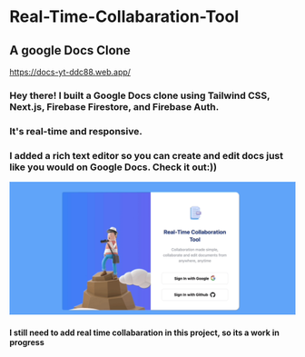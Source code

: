 # Real-Time-Collabaration-Tool
## A google Docs Clone

https://docs-yt-ddc88.web.app/


### Hey there! I built a Google Docs clone using Tailwind CSS, Next.js, Firebase Firestore, and Firebase Auth. 
### It's real-time and responsive.
### I added a rich text editor so you can create and edit docs just like you would on Google Docs. Check it out:))

![](https://github.com/simranCodess/Real-Time-Collabaration-Tool/blob/main/login.gif)

#### I still need to add real time collabaration in this project, so its a work in progress


